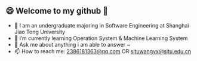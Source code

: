 ## 😄 Welcome to my github 👋

<!--
**GiggleWang/GiggleWang** is a ✨ _special_ ✨ repository because its `README.md` (this file) appears on your GitHub profile.

Here are some ideas to get you started:

- 🔭 I’m currently working on ...
- 🌱 I’m currently learning ...
- 👯 I’m looking to collaborate on ...
- 🤔 I’m looking for help with ...
- 💬 Ask me about ...
- 📫 How to reach me: ...
- 😄 Pronouns: ...
- ⚡ Fun fact: ...


[![GiggleWang's GitHub stats](https://github-readme-stats.vercel.app/api?username=gigglewang)](https://github.com/GiggleWang/github-readme-stats)

-->


- 🔭 I am an undergraduate majoring in Software Engineering at Shanghai Jiao Tong University
- 🌱 I’m currently learning Operation System & Machine Learning System
- 💬 Ask me about anything i am able to answer ~
- 📫 How to reach me: 2386181363@qq.com OR sjtuwangyx@sjtu.edu.cn
